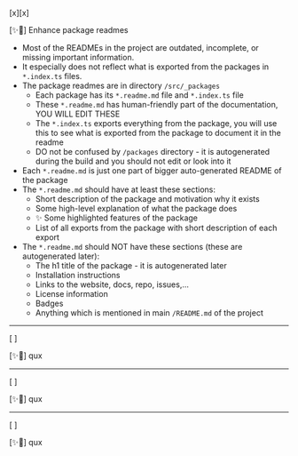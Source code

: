 [x][x]

[✨🚒] Enhance package readmes

-   Most of the READMEs in the project are outdated, incomplete, or missing important information.
-   It especially does not reflect what is exported from the packages in `*.index.ts` files.
-   The package readmes are in directory `/src/_packages`
    -   Each package has its `*.readme.md` file and `*.index.ts` file
    -   These `*.readme.md` has human-friendly part of the documentation, YOU WILL EDIT THESE
    -   The `*.index.ts` exports everything from the package, you will use this to see what is exported from the package to document it in the readme
    -   DO not be confused by `/packages` directory - it is autogenerated during the build and you should not edit or look into it
-   Each `*.readme.md` is just one part of bigger auto-generated README of the package
-   The `*.readme.md` should have at least these sections:
    -   Short description of the package and motivation why it exists
    -   Some high-level explanation of what the package does
    -   ✨ Some highlighted features of the package
    -   List of all exports from the package with short description of each export
-   The `*.readme.md` should NOT have these sections (these are autogenerated later):
    -   The h1 title of the package - it is autogenerated later
    -   Installation instructions
    -   Links to the website, docs, repo, issues,...
    -   License information
    -   Badges
    -   Anything which is mentioned in main `/README.md` of the project

---

[ ]

[✨🚒] qux

---

[ ]

[✨🚒] qux

---

[ ]

[✨🚒] qux
